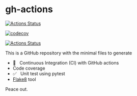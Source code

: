 # gh-actions

[![Actions Status](https://github.com/t-kimber/gh-actions/workflows/my_gh_actions_tests/badge.svg)](https://github.com/t-kimber/gh-action/actions)

[![codecov](https://codecov.io/gh/t-kimber/gh-actions/branch/main/graph/badge.svg)](https://codecov.io/gh/t-kimber/gh-actions/branch/main)

[![Actions Status](https://github.com/t-kimber/gh-actions/workflows/flake8/badge.svg)](https://github.com/t-kimber/gh-actions/actions)

This is a GitHub repository with the minimal files to generate
- 👷 &nbsp; Continuous Integration (CI) with GitHub actions
- Code coverage
- ✅  &nbsp; Unit test using pytest
- [Flake8](https://flake8.pycqa.org/en/latest/index.html#) tool


Peace out.
